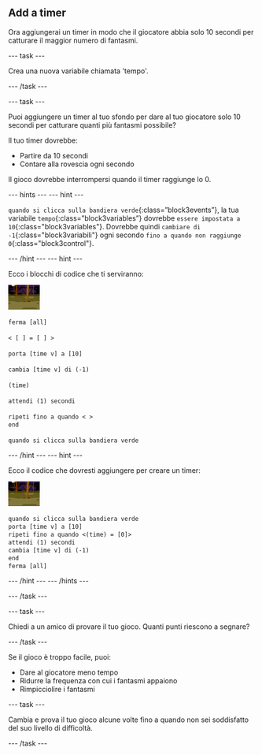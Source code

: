 ## Add a timer

Ora aggiungerai un timer in modo che il giocatore abbia solo 10 secondi per catturare il maggior numero di fantasmi.

\--- task \---

Crea una nuova variabile chiamata 'tempo'.

\--- /task \---

\--- task \---

Puoi aggiungere un timer al tuo sfondo per dare al tuo giocatore solo 10 secondi per catturare quanti più fantasmi possibile?

Il tuo timer dovrebbe:

+ Partire da 10 secondi
+ Contare alla rovescia ogni secondo

Il gioco dovrebbe interrompersi quando il timer raggiunge lo 0.

\--- hints \--- \--- hint \---

`quando si clicca sulla bandiera verde`{:class=”block3events”}, la tua variabile `tempo`{:class=”block3variables”} dovrebbe `essere impostata a 10`{:class="block3variables"}. Dovrebbe quindi `cambiare di -1`{:class="block3variabili"} ogni secondo `fino a quando non raggiunge 0`{:class="block3control"}.

\--- /hint \--- \--- hint \---

Ecco i blocchi di codice che ti serviranno:

![ghost-sprite](images/ghost-backdrop.png)

```blocks3
ferma [all]

< [ ] = [ ] >

porta [time v] a [10]

cambia [time v] di (-1)

(time)

attendi (1) secondi

ripeti fino a quando < >
end

quando si clicca sulla bandiera verde

```

\--- /hint \--- \--- hint \---

Ecco il codice che dovresti aggiungere per creare un timer:

![backdrop icon](images/ghost-backdrop.png)

```blocks3
quando si clicca sulla bandiera verde
porta [time v] a [10]
ripeti fino a quando <(time) = [0]>
attendi (1) secondi
cambia [time v] di (-1)
end
ferma [all]
```

\--- /hint \--- \--- /hints \---

\--- /task \---

\--- task \---

Chiedi a un amico di provare il tuo gioco. Quanti punti riescono a segnare?

\--- /task \---

Se il gioco è troppo facile, puoi:

+ Dare al giocatore meno tempo
+ Ridurre la frequenza con cui i fantasmi appaiono
+ Rimpicciolire i fantasmi

\--- task \---

Cambia e prova il tuo gioco alcune volte fino a quando non sei soddisfatto del suo livello di difficoltà.

\--- /task \---